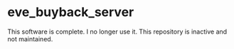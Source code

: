 # eve_buyback_server
This software is complete. I no longer use it. This repository is inactive and not maintained.
